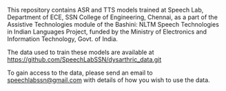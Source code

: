 This repository contains ASR and TTS models trained at Speech Lab, Department of ECE, SSN College of Engineering, Chennai, as a part of the Assistive Technologies module of the Bashini: NLTM Speech Technologies in Indian Languages Project, funded by the Ministry of Electronics and Information Technology, Govt. of India.

The data used to train these models are available at https://github.com/SpeechLabSSN/dysarthric_data.git

To gain access to the data, please send an email to speechlabssn@gmail.com with details of how you wish to use the data.
